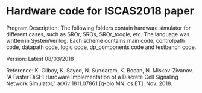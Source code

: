 # Hardware code for ISCAS2018 paper

Program Description: The following folders contain hardware simulator for different cases, such as SROr, SROs, SROr_toogle, etc. The language was written in SystemVerilog. Each scheme contains main code, controlpath code, datapath code, logic code, dp_components code and testbench code. 

Version: Latest 08/03/2018

Reference: K. Gilboy, K. Sayed, N. Sundaram, K. Bocan, N. Miskov-Zivanov. “A Faster DiSH: Hardware Implementation of a Discrete Cell Signaling Network Simulator,” arXiv:1811.07861 [q-bio.MN, cs.ET], Nov. 2018.
